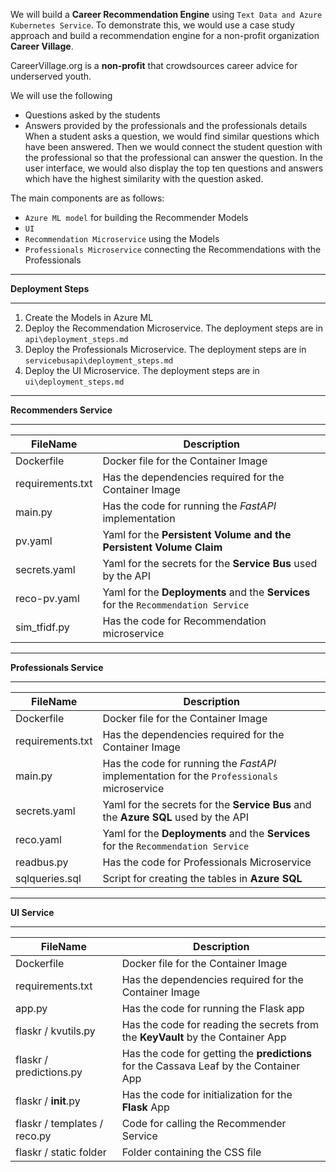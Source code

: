 We will build a **Career Recommendation Engine** using `Text Data and Azure Kubernetes Service`. To demonstrate this, we would use a case study approach and build a recommendation engine for a non-profit organization **Career Village**.               

CareerVillage.org is a **non-profit** that crowdsources career advice for underserved youth.         

We will use the following
*	Questions asked by the students               
*	Answers provided by the professionals and the professionals details                            
When a student asks a question, we would find similar questions which have been answered. Then we would connect the student question with the professional so that the professional can answer the question. In the user interface, we would also display the top ten questions and answers which have the highest similarity with the question asked.                   

The main components are as follows:

* `Azure ML model` for building the Recommender Models      
* `UI`         
* `Recommendation Microservice` using the Models              
* `Professionals Microservice` connecting the Recommendations with the Professionals        


<hr/>

**Deployment Steps**            

<hr />

1. Create the Models in Azure ML
2. Deploy the Recommendation Microservice. The deployment steps are in `api\deployment_steps.md`           
3. Deploy the Professionals Microservice. The deployment steps are in `servicebusapi\deployment_steps.md`           
4. Deploy the UI Microservice. The deployment steps are in `ui\deployment_steps.md`           

<hr/>

**Recommenders Service**            

<hr />             

|  FileName  |  Description |
|---|---|
| Dockerfile |   Docker file for the Container Image        |       
| requirements.txt |   Has the dependencies required for the Container Image        |        
|  main.py | Has the code for running the *FastAPI* implementation |    
| pv.yaml |   Yaml for the  **Persistent Volume and the Persistent Volume Claim**        |        
|  secrets.yaml | Yaml for the secrets for the **Service Bus** used by the API   |          
|  reco-pv.yaml | Yaml for the **Deployments** and the **Services** for the `Recommendation Service`   |      
|  sim_tfidf.py | Has the code for Recommendation microservice      |                 


<hr/>

**Professionals Service**            

<hr />             

|  FileName  |  Description |
|---|---|
| Dockerfile |   Docker file for the Container Image        |       
| requirements.txt |   Has the dependencies required for the Container Image         |        
|  main.py | Has the code for running the *FastAPI* implementation for the `Professionals` microservice     |    
|  secrets.yaml | Yaml for the secrets for the **Service Bus** and the **Azure SQL** used by the API    |          
|  reco.yaml | Yaml for the **Deployments** and the **Services** for the `Recommendation Service`    |      
|  readbus.py | Has the code for Professionals Microservice       |     
|  sqlqueries.sql | Script for creating the tables in **Azure SQL**        |     

<hr/>

**UI Service**            

<hr />             


|  FileName  |  Description |
|---|---|
| Dockerfile |   Docker file for the Container Image        |       
| requirements.txt |   Has the dependencies required for the Container Image        |        
|  app.py | Has the code for running the Flask app |    
|  flaskr / kvutils.py | Has the code for reading the secrets from the **KeyVault** by the Container App   |          
|  flaskr / predictions.py | Has the code for getting the **predictions** for the Cassava Leaf by the Container App   |      
|  flaskr / __init__.py | Has the code for initialization for the **Flask** App |      
|  flaskr / templates / reco.py | Code for calling the Recommender Service       |        
|  flaskr / static folder | Folder containing the CSS file   |           


